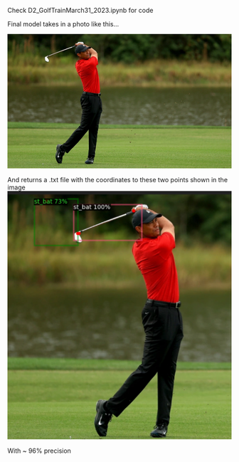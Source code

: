 Check D2_GolfTrainMarch31_2023.ipynb for code 

Final model takes in a photo like this...

![Screenshot](tigerWoods.jpg)

And returns a .txt file with the coordinates to these two points shown in the image 
![Screenshot](tigerPre.png)

With ~ 96% precision 
